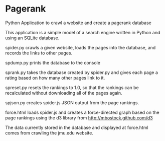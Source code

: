 # Pagerank
Python Application to crawl a website and create a pagerank database

This application is a simple model of a search engine written in Python and using an SQLite database. 

spider.py crawls a given website, loads the pages into the database, and records the links to other pages.

spdump.py prints the database to the console

sprank.py takes the database created by spider.py and gives each page a rating based on how many other pages link to it.

spreset.py resets the rankings to 1.0, so that the rankings can be recalculated without downloading all of the pages again.

spjson.py creates spider.js JSON output from the page rankings.

force.html loads spider.js and creates a force-directed graph based on the page rankings using the d3 library from http://mbostock.github.com/d3

The data currently stored in the database and displayed at force.html comes from crawling the jmu.edu website.
